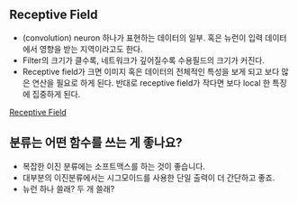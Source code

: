 ## Receptive Field

- (convolution) neuron 하나가 표현하는 데이터의 일부. 혹은 뉴런이 입력 데이터에서 영향을 받는 지역이라고도 한다.
- Filter의 크기가 클수록, 네트워크가 깊어질수록 수용필드의 크기가 커진다. 
- Receptive field가 크면 이미지 혹은 데이터의 전체적인 특성을 보게 되고 보다 많은 연산을 필요로 하게 된다. 반대로 receptive field가 작다면 보다 local 한 특징에 집중하게 된다. 

[Receptive Field](https://hyunhp.tistory.com/695)


## 분류는 어떤 함수를 쓰는 게 좋나요?

- 복잡한 이진 분류에는 소프트맥스를 하는 것이 좋습니다.
- 대부분의 이진분류에서는 시그모이드를 사용한 단일 출력이 더 간단하고 좋죠.
- 뉴런 하나 쓸래? 두 개 쓸래?